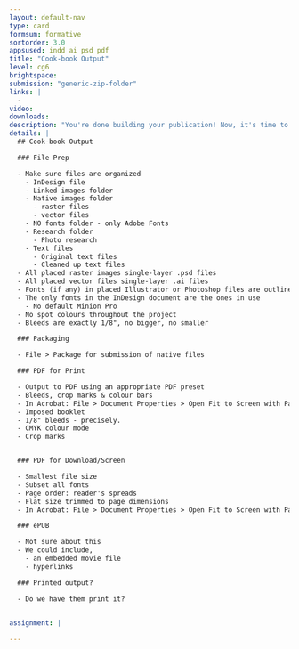 ```yaml
---
layout: default-nav
type: card
formsum: formative
sortorder: 3.0
appsused: indd ai psd pdf
title: "Cook-book Output"
level: cg6
brightspace: 
submission: "generic-zip-folder"
links: |
  - 
video: 
downloads: 
description: "You're done building your publication! Now, it's time to output the document for the designated intents."
details: |
  ## Cook-book Output

  ### File Prep

  - Make sure files are organized
    - InDesign file
    - Linked images folder
    - Native images folder
      - raster files
      - vector files
    - NO fonts folder - only Adobe Fonts
    - Research folder
      - Photo research
    - Text files
      - Original text files
      - Cleaned up text files
  - All placed raster images single-layer .psd files
  - All placed vector files single-layer .ai files
  - Fonts (if any) in placed Illustrator or Photoshop files are outlined in a duplicate file
  - The only fonts in the InDesign document are the ones in use
    - No default Minion Pro
  - No spot colours throughout the project
  - Bleeds are exactly 1/8", no bigger, no smaller

  ### Packaging

  - File > Package for submission of native files

  ### PDF for Print

  - Output to PDF using an appropriate PDF preset
  - Bleeds, crop marks & colour bars
  - In Acrobat: File > Document Properties > Open Fit to Screen with Pages panel
  - Imposed booklet
  - 1/8" bleeds - precisely.
  - CMYK colour mode
  - Crop marks


  ### PDF for Download/Screen

  - Smallest file size
  - Subset all fonts
  - Page order: reader's spreads
  - Flat size trimmed to page dimensions
  - In Acrobat: File > Document Properties > Open Fit to Screen with Pages panel

  ### ePUB

  - Not sure about this
  - We could include,
    - an embedded movie file
    - hyperlinks

  ### Printed output?

  - Do we have them print it?


assignment: |
  
---
```

